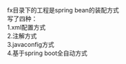 fx目录下的工程是spring bean的装配方式</br>
写了四种：</br>
1.xml配置方式</br>
2.注解方式</br>
3.javaconfig方式</br>
4.基于spring boot全自动方式</br>
